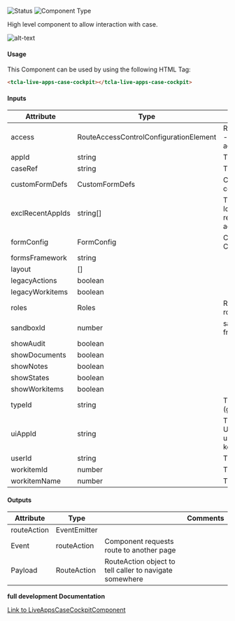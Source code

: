 
![Status][auto] ![Component Type][major] <!--Component Meta {"created_by":"Auto", "reviewed_by":"Auto", "last_modified_by":"Auto", "comment":"high level component"} Component Meta -->


<p>High level component to allow interaction with case.</p>

<p>  <img src="../live-apps-case-cockpit.png" alt="alt-text" class="img-responsive" title="Image"></p>



#### Usage


This Component can be used by using the following HTML Tag:

```html
<tcla-live-apps-case-cockpit></tcla-live-apps-case-cockpit>
```

#### Inputs

Attribute | Type | Comments
--- | --- | ---
access | RouteAccessControlConfigurationElement | RouteAccessControlConfig - basically the config for access control
appId | string | The LA Application Id
caseRef | string | The case reference
customFormDefs | CustomFormDefs | Custom Form configuration file
exclRecentAppIds | string[] | The list of LA Application Ids you want to mark as recent cases when accessed
formConfig | FormConfig | Custom Form Layout Configuration
formsFramework | string | 
layout | [] | 
legacyActions | boolean | 
legacyWorkitems | boolean | 
roles | Roles | Roles - The users current roles
sandboxId | number | sandboxId - this comes from claims resolver
showAudit | boolean | 
showDocuments | boolean | 
showNotes | boolean | 
showStates | boolean | 
showWorkitems | boolean | 
typeId | string | The LA Application Type Id (generally 1)
uiAppId | string | The Application ID of the UI (should ideally be unique as it is shared state key)
userId | string | The ID of the logged user
workitemId | number | The workitem Id
workitemName | number | The workitem Name

#### Outputs

Attribute | Type |   | Comments
--- | --- | --- | ---
routeAction | EventEmitter<RouteAction> |   |  
  | Event |  routeAction  |  Component requests route to another page
  | Payload |  RouteAction  |  RouteAction object to tell caller to navigate somewhere


<b>full development Documentation</b>

[Link to LiveAppsCaseCockpitComponent](https://tibcosoftware.github.io/TCSTK-Libdocs/libdocs/tc-liveapps-lib/components/LiveAppsCaseCockpitComponent.html)


[auto]: https://img.shields.io/badge/Status-auto%20generated-lightgrey.svg?style=flat "auto generated"

[manually]: https://img.shields.io/badge/Status-manually%20created-yellow.svg?style=flat "manually created"

[draft]: https://img.shields.io/badge/Status-draft-red.svg?style=flat "draft"

[review]: https://img.shields.io/badge/Status-need%20review-yellowgreen.svg?style=flat "need review"

[review done]: https://img.shields.io/badge/Status-review%20done-green.svg?style=flat "review done"

[finalized]: https://img.shields.io/badge/Status-finalized-brightgreen.svg?style=flat "finalized"

[top]: https://img.shields.io/badge/Component%20Type-Top-blue.svg?style=flat "top Component"

[major]: https://img.shields.io/badge/Component%20Type-major%20Component-blue.svg?style=flat "major Component"

[minor]: https://img.shields.io/badge/Component%20Type-minor%20Component-blue.svg?style=flat "minor Component"


